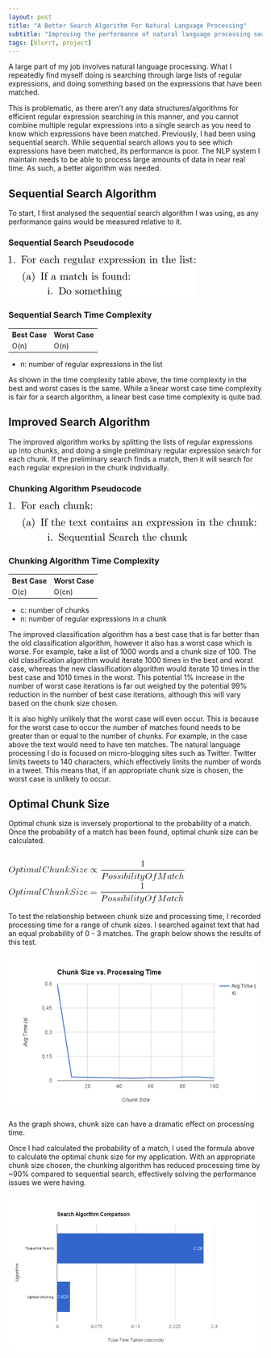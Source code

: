 ```yaml
---
layout: post
title: "A Better Search Algorithm For Natural Language Processing"
subtitle: "Improving the performance of natural language processing search algorithms."
tags: [blurrt, project]
---
```


<p>A large part of my job involves natural language processing. What I repeatedly find myself doing is searching through large lists of regular expressions, and doing something based on the expressions that have been matched.</p>

<p>This is problematic, as there aren’t any data structures/algorithms for efficient regular expression searching in this manner, and you cannot combine multiple regular expressions into a single search as you need to know which expressions have been matched. Previously, I had been using sequential search. While sequential search allows you to see which expressions have been matched, its performance is poor. The NLP system I maintain needs to be able to process large amounts of data in near real time. As such, a better algorithm was needed.</p>

<h2>Sequential Search Algorithm</h2>

<p>To start, I first analysed the sequential search algorithm I was using, as any performance gains would be measured relative to it.</p>

<h3>Sequential Search Pseudocode</h3>
<img src="/img/a-better-search-algorithm-for-nlp/small-sequential-search-pseudo.png">

<h3>Sequential Search Time Complexity</h3>
<table>
	<tr>
		<th>
			Best Case
		</th>
		<th>
			Worst Case
		</th>
	</tr>
	<tr>
		<td>
			O(n)
		</td>
		<td>
			O(n)
		</td>
	</tr>
</table>

<ul class="simple-list">
	<li>
		n: number of regular expressions in the list
	</li>
</ul>

<p>As shown in the time complexity table above, the time complexity in the best and worst cases is the same. While a linear worst case time complexity is fair for a search algorithm, a linear best case time complexity is quite bad.</p>

<h2>Improved Search Algorithm</h2>

<p>The improved algorithm works by splitting the lists of regular expressions up into chunks, and doing a single preliminary regular expression search for each chunk. If the preliminary search finds a match, then it will search for each regular expresion in the chunk individually.</p>

<h3>Chunking Algorithm Pseudocode</h3>
<img src="/img/a-better-search-algorithm-for-nlp/small-chunk-search-pseudo.png">

<h3>Chunking Algorithm Time Complexity</h3>
<table>
	<tr>
		<th>
			Best Case
		</th>
		<th>
			Worst Case
		</th>
	</tr>
	<tr>
		<td>
			O(c)
		</td>
		<td>
			O(cn)
		</td>
	</tr>
</table>

<ul class="simple-list">
	<li>
		c: number of chunks
	</li>
	<li>
		n: number of regular expressions in a chunk
	</li>
</ul>

<p>The improved classification algorithm has a best case that is far better than the old classification algorithm, however it also has a worst case which is worse. For example, take a list of 1000 words and a chunk size of 100. The old classification algorithm would iterate 1000 times in the best and worst case, whereas the new classification algorithm would iterate 10 times in the best case and 1010 times in the worst. This potential 1% increase in the number of worst case iterations is far out weighed by the potential 99% reduction in the number of best case iterations, although this will vary based on the chunk size chosen.</p>

<p>It is also highly unlikely that the worst case will even occur. This is because for the worst case to occur the number of matches found needs to be greater than or equal to the number of chunks. For example, in the case above the text would need to have ten matches. The natural language processing I do is focused on micro-blogging sites such as Twitter. Twitter limits tweets to 140 characters, which effectively limits the number of words in a tweet. This means that, if an appropriate chunk size is chosen, the worst case is unlikely to occur.</p>

<h2>Optimal Chunk Size</h2>

<p>Optimal chunk size is inversely proportional to the probability of a match. Once the probability of a match has been found, optimal chunk size can be calculated.</p>

<br>
<img src="/img/a-better-search-algorithm-for-nlp/eq1.gif" class="img-center">
<br>
<img src="/img/a-better-search-algorithm-for-nlp/eq2.gif" class="img-center">
<br>
<p>To test the relationship between chunk size and processing time, I recorded processing time for a range of chunk sizes. I searched against text that had an equal probability of 0 - 3 matches. The graph below shows the results of this test.</p>

<img src="/img/a-better-search-algorithm-for-nlp/chunk-size-processing-time.png" class="img-center">

<p>As the graph shows, chunk size can have a dramatic effect on processing time.</p>

<p>Once I had calculated the probability of a match, I used the formula above to calculate the optimal chunk size for my application. With an appropriate chunk size chosen, the chunking algorithm has reduced processing time by ~90% compared to sequential search, effectively solving the performance issues we were having.</p>

<img src="/img/a-better-search-algorithm-for-nlp/algorithm-comparison.png" class="img-center">
